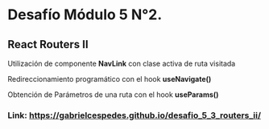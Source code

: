 # Desafío Módulo 5 N°2.
## React Routers II

Utilización de componente **NavLink** con clase activa de ruta visitada

Redireccionamiento programático con el hook **useNavigate()**

Obtención de Parámetros de una ruta con el hook **useParams()**

### Link: https://gabrielcespedes.github.io/desafio_5_3_routers_ii/



